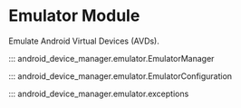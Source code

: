# Emulator Module

Emulate Android Virtual Devices (AVDs).

::: android_device_manager.emulator.EmulatorManager

::: android_device_manager.emulator.EmulatorConfiguration

::: android_device_manager.emulator.exceptions